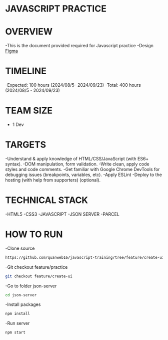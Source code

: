 # JAVASCRIPT PRACTICE
# OVERVIEW
-This is the document provided required for Javascript practice
-Design [Figma](https://figma.com/design/G8rQ1mN8oQSyNX0AtO1pEn/Admin-Dashboard-UI-Kit-(Community)?node-id=807-18528&node-type=frame&t=7cL2CuJs1dd7zLK2-0)
# TIMELINE
-Expected: 100 hours (2024/08/5- 2024/09/23)
-Total: 400 hours (2024/08/5 - 2024/09/23)
# TEAM SIZE
- 1 Dev
# TARGETS
-Understand & apply knowledge of HTML/CSS/JavaScript (with ES6+ syntax).
-DOM manipulation, form validation.
-Write clean, apply code styles and code comments.
-Get familiar with Google Chrome DevTools for debugging issues (breakpoints, variables, etc).
-Apply ESLint
-Deploy to the hosting (with help from supporters) (optional).
# TECHNICAL STACK
-HTML5
-CSS3
-JAVASCRIPT
-JSON SERVER
-PARCEL
# HOW TO RUN
-Clone source
```bash
https://github.com/quanweb16/javascript-training/tree/feature/create-ui
```
-Git checkout feature/practice
```bash
git checkout feature/create-ui
``` 
-Go to folder json-server
```bash
cd json-server
```
-Install packages
```bash
npm install
```
-Run server
```bash
npm start
```
